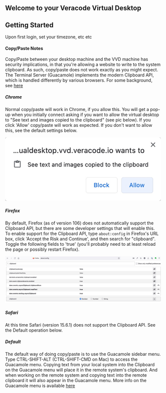 ## Welcome to your Veracode Virtual Desktop

## Getting Started

Upon first login, set your timezone, etc etc





#### Copy/Paste Notes
Copy/Paste between your desktop machine and the VVD machine has security implications, in that you're allowing a website to write to the system clipboard.  As such, copy/paste does not work exactly as you might expect.  The Terminal Server (Guacamole) implements the modern Clipboard API, which is handled differently by various browsers.  For some background, see [here](https://guacamole.apache.org/faq/#local-clipboard)

##### Chrome
Normal copy/paste will work in Chrome, if you allow this.  You will get a pop-up when you initially connect asking if you want to allow the virtual desktop to "See text and images copied to the clipboard" (see pic below).  If you click 'Allow' copy/paste will work as expected.  If you don't want to allow this, see the default settings below.

![Chrome clipboard access](images/chrome-allow-clipboard.jpg)

##### Firefox
By default, Firefox (as of version 106) does not automatically support the Clipboard API, but there are some developer settings that will enable this.  To enable support for the Clipboard API, type `about:config` in Firefox's URL box, click 'Accept the Risk and Continue', and then search for "clipboard".  Toggle the following fields to 'true' (you'll probably need to at least reload the page or possibly restart Firefox).

![Firefox clipboard access](images/firefox-allow-clipboard.jpg)

##### Safari
At this time Safari (version 15.6.1) does not support the Clipboard API.  See the Default operation below.

##### Default
The default way of doing copy/paste is to use the Guacamole sidebar menu.  Type CTRL-SHIFT-ALT (CTRL-SHIFT-CMD on Mac) to access the Guacamole menu.  Copying text from your local system into the Clipboard on the Guacamole menu will place it in the remote system's clipboard.  And when working on the remote system and copying text into the remote clipboard it will also appear in the Guacamole menu.  More info on the Guacamole menu is available [here](https://guacamole.apache.org/doc/gug/using-guacamole.html#client-screen)
